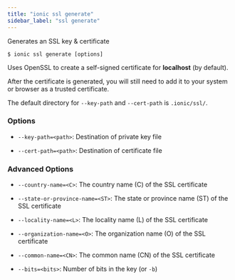 ```yaml
---
title: "ionic ssl generate"
sidebar_label: "ssl generate"
---
```





Generates an SSL key & certificate

```shell
$ ionic ssl generate [options]
```

Uses OpenSSL to create a self-signed certificate for **localhost** (by default).

After the certificate is generated, you will still need to add it to your system or browser as a trusted certificate.

The default directory for `--key-path` and `--cert-path` is `.ionic/ssl/`.

### Options

 - `--key-path=<path>`: Destination of private key file

 - `--cert-path=<path>`: Destination of certificate file



### Advanced Options

 - `--country-name=<C>`: The country name (C) of the SSL certificate

 - `--state-or-province-name=<ST>`: The state or province name (ST) of the SSL certificate

 - `--locality-name=<L>`: The locality name (L) of the SSL certificate

 - `--organization-name=<O>`: The organization name (O) of the SSL certificate

 - `--common-name=<CN>`: The common name (CN) of the SSL certificate

 - `--bits=<bits>`: Number of bits in the key (or `-b`)
      

